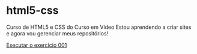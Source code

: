 # html5-css
 Curso de HTML5 e CSS do Curso em Vídeo
 Estou aprendendo a criar sites e agora vou gerenciar meus repositórios! 

 <a href="https://nathannguangu.github.io/html5-css/exercicios/ex001">Executar o exercício 001</a>
